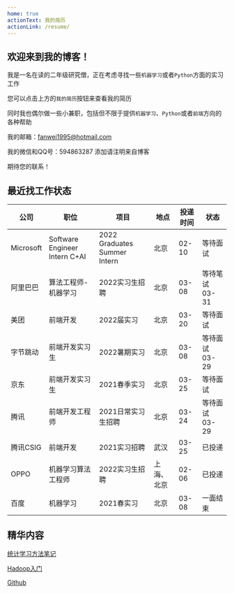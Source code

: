 ```yaml
---
home: true
actionText: 我的简历
actionLink: /resume/
---
```


## 欢迎来到我的博客！

我是一名在读的二年级研究僧，正在考虑寻找一些`机器学习`或者`Python`方面的实习工作

您可以点击上方的`我的简历`按钮来查看我的简历

同时我也偶尔做一些小兼职，包括但不限于提供`机器学习`、`Python`或者`前端`方向的各种帮助

我的邮箱：fanwei1995@hotmail.com

我的微信和QQ号：594863287 添加请注明来自博客

期待您的联系！

## 最近找工作状态

|公司|职位|项目|地点|投递时间|状态|
|----|----|----|----|----|----|
|Microsoft|Software Engineer Intern C+AI|2022 Graduates Summer Intern|北京|02-10|等待面试|
|阿里巴巴|算法工程师-机器学习|2022实习生招聘|北京|03-08|等待笔试 03-31|
|美团|前端开发|2022届实习|北京|03-20|等待面试|
|字节跳动|前端开发实习生|2022暑期实习|北京|03-08|等待面试 03-29|
|京东|前端开发实习生|2021春季实习|北京|03-25|等待面试|
|腾讯|前端开发工程师|2021日常实习生招聘|北京|03-24|等待面试 03-29|
|腾讯CSIG|前端开发|2021实习招聘|武汉|03-25|已投递|
|OPPO|机器学习算法工程师|2022实习生招聘|上海、北京|02-06|已投递|
|百度|机器学习|2021春实习|北京|03-08|一面结束|

## 精华内容

[统计学习方法笔记](/SLM/)

[Hadoop入门](/Java/)

[Github](https://github.com/Cheereus)